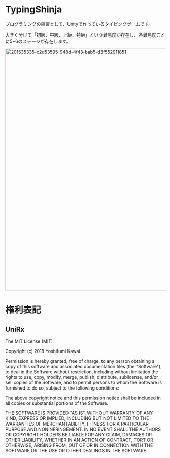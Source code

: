 # TypingShinja
プログラミングの練習として、Unityで作っているタイピングゲームです。

大きく分けて「初級、中級、上級、特級」という難易度が存在し、各難易度ごとに5~6のステージが存在します。

<img width="764" alt="201535335-c2d53595-948d-4f43-bab5-d3f552911851" src="https://user-images.githubusercontent.com/89596046/203540199-7439498d-2083-4e73-ae08-b6e52308aa71.png">


# 権利表記

## UniRx
The MIT License (MIT)

Copyright (c) 2018 Yoshifumi Kawai

Permission is hereby granted, free of charge, to any person obtaining a copy
of this software and associated documentation files (the "Software"), to deal
in the Software without restriction, including without limitation the rights
to use, copy, modify, merge, publish, distribute, sublicense, and/or sell
copies of the Software, and to permit persons to whom the Software is
furnished to do so, subject to the following conditions:

The above copyright notice and this permission notice shall be included in all
copies or substantial portions of the Software.

THE SOFTWARE IS PROVIDED "AS IS", WITHOUT WARRANTY OF ANY KIND, EXPRESS OR
IMPLIED, INCLUDING BUT NOT LIMITED TO THE WARRANTIES OF MERCHANTABILITY,
FITNESS FOR A PARTICULAR PURPOSE AND NONINFRINGEMENT. IN NO EVENT SHALL THE
AUTHORS OR COPYRIGHT HOLDERS BE LIABLE FOR ANY CLAIM, DAMAGES OR OTHER
LIABILITY, WHETHER IN AN ACTION OF CONTRACT, TORT OR OTHERWISE, ARISING FROM,
OUT OF OR IN CONNECTION WITH THE SOFTWARE OR THE USE OR OTHER DEALINGS IN THE
SOFTWARE.

